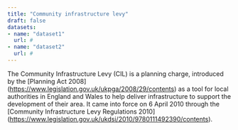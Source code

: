 ```yaml
---
title: "Community infrastructure levy"
draft: false
datasets:
- name: "dataset1"
  url: #
- name: "dataset2"
  url: #
---
```


The Community Infrastructure Levy (CIL) is a planning charge, introduced by the [Planning Act 2008] (https://www.legislation.gov.uk/ukpga/2008/29/contents) as a tool for local authorities in England and Wales to help deliver infrastructure to support the development of their area. It came into force on 6 April 2010 through the [Community Infrastructure Levy Regulations 2010] (https://www.legislation.gov.uk/ukdsi/2010/9780111492390/contents).